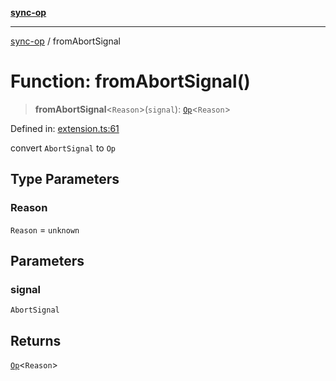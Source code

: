[**sync-op**](../README.md)

***

[sync-op](../README.md) / fromAbortSignal

# Function: fromAbortSignal()

> **fromAbortSignal**\<`Reason`\>(`signal`): [`Op`](../classes/Op.md)\<`Reason`\>

Defined in: [extension.ts:61](https://github.com/dhcmrlchtdj/sync-op/blob/93fe32636f3c6c188a811dfea276951b3e31f9bc/src/extension.ts#L61)

convert `AbortSignal` to `Op`

## Type Parameters

### Reason

`Reason` = `unknown`

## Parameters

### signal

`AbortSignal`

## Returns

[`Op`](../classes/Op.md)\<`Reason`\>
